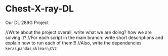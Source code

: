 # Chest-X-ray-DL
Our DL 289G Project


//Write about the project overall, write what we are doing? how we are solving it?
//For each script in the main branch: write short descriptions and explain how to run each of them!!!
//Also, write the dependencies `keras`,`pandas`,`sklearn`,`CV2`

